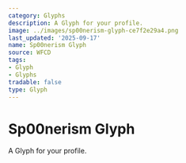 ```yaml
---
category: Glyphs
description: A Glyph for your profile.
image: ../images/sp00nerism-glyph-ce7f2e29a4.png
last_updated: '2025-09-17'
name: Sp00nerism Glyph
source: WFCD
tags:
- Glyph
- Glyphs
tradable: false
type: Glyph
---
```


# Sp00nerism Glyph

A Glyph for your profile.

